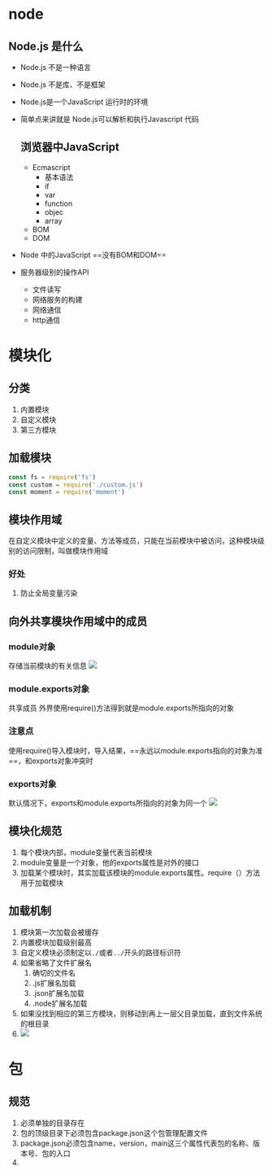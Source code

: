 # node

## Node.js 是什么

- Node.js 不是一种语言

- Node.js 不是库、不是框架

- Node.js是一个JavaScript 运行时的环境

- 简单点来讲就是 Node.js可以解析和执行Javascript 代码

  ## 浏览器中JavaScript

  - Ecmascript
    - 基本语法
    - if
    - var
    - function
    - objec
    - array
  - BOM
  - DOM

- Node 中的JavaScript ==没有BOM和DOM==

- 服务器级别的操作API

  - 文件读写
  - 网络服务的构建
  - 网络通信
  - http通信

# 模块化
## 分类
1. 内置模块
2. 自定义模块
3. 第三方模块
## 加载模块
```js
const fs = require('fs')
const custom = require('./custom.js')
const moment = require('moment')
```
## 模块作用域
在自定义模块中定义的变量、方法等成员，只能在当前模块中被访问，这种模块级别的访问限制，叫做模块作用域
### 好处
1. 防止全局变量污染
## 向外共享模块作用域中的成员
### module对象
存储当前模块的有关信息
![](https://raw.githubusercontent.com/chenruida/image/master/20220827212149.png)
### module.exports对象
共享成员
外界使用require()方法得到就是module.exports所指向的对象

### 注意点
使用require()导入模块时，导入结果，==永远以module.exports指向的对象为准==，和exports对象冲突时

### exports对象
默认情况下，exports和module.exports所指向的对象为同一个
![](https://raw.githubusercontent.com/chenruida/image/master/20220827213037.png)

## 模块化规范
1. 每个模块内部，module变量代表当前模块
2. module变量是一个对象，他的exports属性是对外的接口
3. 加载某个模块时，其实加载该模块的module.exports属性。require（）方法用于加载模块
## 加载机制
1. 模块第一次加载会被缓存
2. 内置模块加载级别最高
3. 自定义模块必须制定以`./`或者`../`开头的路径标识符
4. 如果省略了文件扩展名
	1. 确切的文件名
	2. .js扩展名加载
	3. .json扩展名加载
	4. .node扩展名加载
5. 如果没找到相应的第三方模块，则移动到再上一层父目录加载，直到文件系统的根目录
6. ![](https://raw.githubusercontent.com/chenruida/image/master/202208272232147.png)



# 包
## 规范
1. 必须单独的目录存在
2. 包的顶级目录下必须包含package.json这个包管理配置文件
3. package.json必须包含name，version，main这三个属性代表包的名称、版本号、包的入口
4. 
